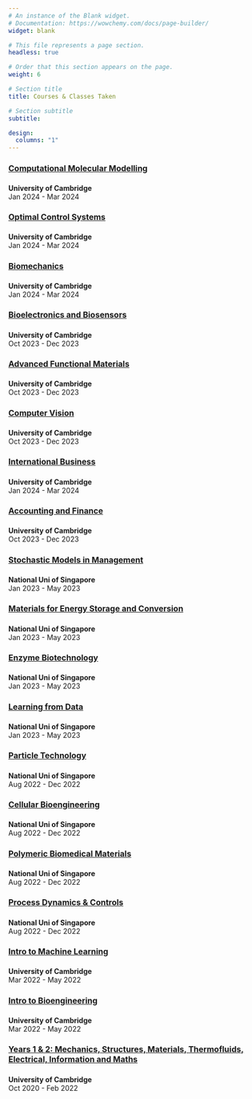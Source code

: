 ```yaml
---
# An instance of the Blank widget.
# Documentation: https://wowchemy.com/docs/page-builder/
widget: blank

# This file represents a page section.
headless: true

# Order that this section appears on the page.
weight: 6

# Section title
title: Courses & Classes Taken

# Section subtitle
subtitle:

design:
  columns: "1"
---
```


<section id="courses" class="wg-portfolio" >
<div class="container">
<div class="row">
<div class="col-xs-20 col-md-11">
<div class="isotope projects-container js-layout-masonry">



<!-- Cambridge -->

<div class="project-card project-item isotope-item">
<div class="card">
    <div class="card-text">
        <h4 style = "font-size:16px"><a href="https://teaching.eng.cam.ac.uk/content/engineering-tripos-part-iib-4g5-materials-and-molecules-modelling-simulation-and-machine">Computational Molecular Modelling</a></h4>
    <div class="card-description">
        <p style = "font-size:14px"><b>University of Cambridge</b><br> Jan 2024 - Mar 2024</p>
    </div>
    </div>
</div>
</div>

<div class="project-card project-item isotope-item">
<div class="card">
    <div class="card-text">
        <h4 style = "font-size:16px"><a href="https://teaching.eng.cam.ac.uk/content/engineering-tripos-part-iib-4f3-optimisation-based-approach-control-2023-24">Optimal Control Systems</a></h4>
    <div class="card-description">
        <p style = "font-size:14px"><b>University of Cambridge</b><br> Jan 2024 - Mar 2024</p>
    </div>
    </div>
</div>
</div>

<div class="project-card project-item isotope-item">
<div class="card">
    <div class="card-text">
        <h4 style = "font-size:16px"><a href="https://teaching.eng.cam.ac.uk/content/engineering-tripos-part-iib-4g6-cellular-molecular-biomechanics-2023-24">Biomechanics</a></h4>
    <div class="card-description">
        <p style = "font-size:14px"><b>University of Cambridge</b><br> Jan 2024 - Mar 2024</p>
    </div>
    </div>
</div>
</div>

<div class="project-card project-item isotope-item">
<div class="card">
    <div class="card-text">
        <h4 style = "font-size:16px"><a href="https://teaching.eng.cam.ac.uk/content/engineering-tripos-part-iib-4i14-biosensors-and-bioelectronics-2023-24">Bioelectronics and Biosensors</a></h4>
    <div class="card-description">
        <p style = "font-size:14px"><b>University of Cambridge</b><br> Oct 2023 - Dec 2023</p>
    </div>
    </div>
</div>
</div>

<div class="project-card project-item isotope-item">
<div class="card">
    <div class="card-text">
        <h4 style = "font-size:16px"><a href="https://teaching.eng.cam.ac.uk/content/engineering-tripos-part-iib-4c3-advanced-functional-materials-and-devices-2023-24">Advanced Functional Materials</a></h4>
    <div class="card-description">
        <p style = "font-size:14px"><b>University of Cambridge</b><br> Oct 2023 - Dec 2023</p>
    </div>
    </div>
</div>
</div>

<div class="project-card project-item isotope-item">
<div class="card">
    <div class="card-text">
        <h4 style = "font-size:16px"><a href="https://teaching.eng.cam.ac.uk/content/engineering-tripos-part-iib-4f12-computer-vision-2023-24">Computer Vision</a></h4>
    <div class="card-description">
        <p style = "font-size:14px"><b>University of Cambridge</b><br> Oct 2023 - Dec 2023</p>
    </div>
    </div>
</div>
</div>

<div class="project-card project-item isotope-item">
<div class="card">
    <div class="card-text">
        <h4 style = "font-size:16px"><a href="https://teaching.eng.cam.ac.uk/content/engineering-tripos-part-iib-4e5-international-business-2023-24">International Business</a></h4>
    <div class="card-description">
        <p style = "font-size:14px"><b>University of Cambridge</b><br> Jan 2024 - Mar 2024</p>
    </div>
    </div>
</div>
</div>

<div class="project-card project-item isotope-item">
<div class="card">
    <div class="card-text">
        <h4 style = "font-size:16px"><a href="https://teaching.eng.cam.ac.uk/content/engineering-tripos-part-iib-4e6-accounting-finance-2023-24">Accounting and Finance</a></h4>
    <div class="card-description">
        <p style = "font-size:14px"><b>University of Cambridge</b><br> Oct 2023 - Dec 2023</p>
    </div>
    </div>
</div>
</div>

<!-- NUS -->

<div class="project-card project-item isotope-item">
<div class="card">
    <div class="card-text">
        <h4 style = "font-size:16px"><a href="https://nusmods.com/modules/DBA3711/stochastic-models-in-management">Stochastic Models in Management</a></h4>
    <div class="card-description">
        <p style = "font-size:14px"><b>National Uni of Singapore</b><br> Jan 2023 - May 2023</p>
    </div>
    </div>
</div>
</div>

<div class="project-card project-item isotope-item">
<div class="card">
    <div class="card-text">
        <h4 style = "font-size:16px"><a href="https://nusmods.com/modules/MLE4210/materials-for-energy-storage-and-conversion">Materials for Energy Storage and Conversion</a></h4>
    <div class="card-description">
        <p style = "font-size:14px"><b>National Uni of Singapore</b><br> Jan 2023 - May 2023</p>
    </div>
    </div>
</div>
</div>

<div class="project-card project-item isotope-item">
<div class="card">
    <div class="card-text">
        <h4 style = "font-size:16px"><a href="https://nusmods.com/modules/CN4247R/enzyme-technology">Enzyme Biotechnology</a></h4>
    <div class="card-description">
        <p style = "font-size:14px"><b>National Uni of Singapore</b><br> Jan 2023 - May 2023</p>
    </div>
    </div>
</div>
</div>

<div class="project-card project-item isotope-item">
<div class="card">
    <div class="card-text">
        <h4 style = "font-size:16px"><a href="https://nusmods.com/modules/EE4802/learning-from-data">Learning from Data</a></h4>
    <div class="card-description">
        <p style = "font-size:14px"><b>National Uni of Singapore</b><br> Jan 2023 - May 2023</p>
    </div>
    </div>
</div>
</div>

<div class="project-card project-item isotope-item">
<div class="card">
    <div class="card-text">
        <h4 style = "font-size:16px"><a href="https://nusmods.com/modules/CN4218/particle-technology-fundamentals-and-applications">Particle Technology</a></h4>
    <div class="card-description">
        <p style = "font-size:14px"><b>National Uni of Singapore</b><br> Aug 2022 - Dec 2022</p>
    </div>
    </div>
</div>
</div>

<div class="project-card project-item isotope-item">
<div class="card">
    <div class="card-text">
        <h4 style = "font-size:16px"><a href="https://nusmods.com/modules/BN4403/cellular-bioengineering">Cellular Bioengineering</a></h4>
    <div class="card-description">
        <p style = "font-size:14px"><b>National Uni of Singapore</b><br> Aug 2022 - Dec 2022</p>
    </div>
    </div>
</div>
</div>

<div class="project-card project-item isotope-item">
<div class="card">
    <div class="card-text">
        <h4 style = "font-size:16px"><a href="https://nusmods.com/modules/MLE4203/polymeric-biomedical-materials">Polymeric Biomedical Materials</a></h4>
    <div class="card-description">
        <p style = "font-size:14px"><b>National Uni of Singapore</b><br> Aug 2022 - Dec 2022</p>
    </div>
    </div>
</div>
</div>

<div class="project-card project-item isotope-item">
<div class="card">
    <div class="card-text">
        <h4 style = "font-size:16px"><a href="https://nusmods.com/modules/CN3121/process-dynamics-control">Process Dynamics & Controls</a></h4>
    <div class="card-description">
        <p style = "font-size:14px"><b>National Uni of Singapore</b><br> Aug 2022 - Dec 2022</p>
    </div>
    </div>
</div>
</div>

<!-- Cambridge -->

<div class="project-card project-item isotope-item">
<div class="card">
    <div class="card-text">
        <h4 style = "font-size:16px"><a href="http://teaching.eng.cam.ac.uk/content/engineering-tripos-part-ib-2p8-information-engineering-2021-22">Intro to Machine Learning</a></h4>
    <div class="card-description">
        <p style = "font-size:14px"><b>University of Cambridge</b><br> Mar 2022 - May 2022</p>
    </div>
    </div>
</div>
</div>

<div class="project-card project-item isotope-item">
<div class="card">
    <div class="card-text">
        <h4 style = "font-size:16px"><a href="http://teaching.eng.cam.ac.uk/content/engineering-tripos-part-ib-2p8-bioengineering-2021-22">Intro to Bioengineering</a></h4>
    <div class="card-description">
        <p style = "font-size:14px"><b>University of Cambridge</b><br> Mar 2022 - May 2022</p>
    </div>
    </div>
</div>
</div>

<div class="project-card project-item isotope-item">
<div class="card">
    <div class="card-text">
        <h4 style = "font-size:16px"><a href="http://teaching.eng.cam.ac.uk/node/339">Years 1 & 2: Mechanics, Structures, Materials, Thermofluids, Electrical, Information and Maths </a></h4>
    <div class="card-description">
        <p style = "font-size:14px"><b>University of Cambridge</b><br> Oct 2020 - Feb 2022</p>
    </div>
    </div>
</div>
</div>

</div>
</div>
</div>
</div>
</section>
